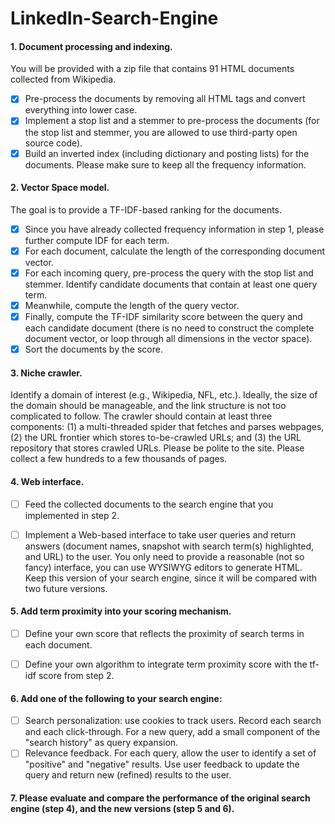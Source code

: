 # LinkedIn-Search-Engine

#### 1. Document processing and indexing. 

You will be provided with a zip file that contains 91 HTML documents collected from Wikipedia.

- [X] Pre-process the documents by removing all HTML tags and convert everything into lower case.
- [X] Implement a stop list and a stemmer to pre-process the documents (for the stop list and stemmer, you are allowed to use third-party open source code).
- [X] Build an inverted index (including dictionary and posting lists) for the documents. Please make sure to keep all the frequency information.

#### 2. Vector Space model. 

The goal is to provide a TF-IDF-based ranking for the documents.

- [X] Since you have already collected frequency information in step 1, please further compute IDF for each term.
- [X] For each document, calculate the length of the corresponding document vector.
- [X] For each incoming query, pre-process the query with the stop list and stemmer. Identify candidate documents that contain at least one query term.
- [X] Meanwhile, compute the length of the query vector.
- [X] Finally, compute the TF-IDF similarity score between the query and each candidate document (there is no need to construct the complete document vector, or loop through all dimensions in the vector space).
- [X] Sort the documents by the score.

#### 3. Niche crawler. 

Identify a domain of interest (e.g., Wikipedia, NFL, etc.). Ideally, the size of the domain should be manageable, and the link structure is not too complicated to follow. The crawler should contain at least three components: (1) a multi-threaded spider that fetches and parses webpages, (2) the URL frontier which stores to-be-crawled URLs; and (3) the URL repository that stores crawled URLs. Please be polite to the site. Please collect a few hundreds to a few thousands of pages.

#### 4. Web interface.
- [ ] Feed the collected documents to the search engine that you implemented in step 2.

- [ ] Implement a Web-based interface to take user queries and return answers (document names, snapshot with search term(s) highlighted, and URL) to the user. You only need to provide a reasonable (not so fancy) interface, you can use WYSIWYG editors to generate HTML. Keep this version of your search engine, since it will be compared with two future versions.

#### 5. Add term proximity into your scoring mechanism.

- [ ] Define your own score that reflects the proximity of search terms in each document.

- [ ] Define your own algorithm to integrate term proximity score with the tf-idf score from step 2.

#### 6. Add one of the following to your search engine:

- [ ] Search personalization: use cookies to track users. Record each search and each click-through. For a new query, add a small component of the "search history" as query expansion.
- [ ] Relevance feedback. For each query, allow the user to identify a set of "positive" and "negative" results. Use user feedback to update the query and return new (refined) results to the user.

#### 7. Please evaluate and compare the performance of the original search engine (step 4), and the new versions (step 5 and 6).
